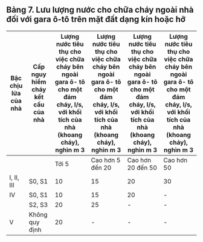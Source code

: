 ## Bảng 7. Lưu lượng nước cho chữa cháy ngoài nhà đối với gara ô-tô trên mặt đất dạng kín hoặc hở

| Bậc chịu lửa của nhà   | Cấp nguy hiểm cháy kết cấu của nhà   | Lượng nước tiêu thụ cho việc chữa cháy bên ngoài gara ô- tô cho một đám cháy, l/s, với khối tích của nhà (khoang cháy), nghìn m 3   | Lượng nước tiêu thụ cho việc chữa cháy bên ngoài gara ô- tô cho một đám cháy, l/s, với khối tích của nhà (khoang cháy), nghìn m 3   | Lượng nước tiêu thụ cho việc chữa cháy bên ngoài gara ô- tô cho một đám cháy, l/s, với khối tích của nhà (khoang cháy), nghìn m 3   | Lượng nước tiêu thụ cho việc chữa cháy bên ngoài gara ô- tô cho một đám cháy, l/s, với khối tích của nhà (khoang cháy), nghìn m 3   |
|------------------------|--------------------------------------|-------------------------------------------------------------------------------------------------------------------------------------|-------------------------------------------------------------------------------------------------------------------------------------|-------------------------------------------------------------------------------------------------------------------------------------|-------------------------------------------------------------------------------------------------------------------------------------|
|                        |                                      | Tới 5                                                                                                                               | Cao hơn 5 đến 20                                                                                                                    | Cao hơn 20 đến 50                                                                                                                   | Cao hơn 50                                                                                                                          |
| I, II, III             | S0, S1                               | 10                                                                                                                                  | 15                                                                                                                                  | 20                                                                                                                                  | 30                                                                                                                                  |
| IV                     | S0, S1                               | 10                                                                                                                                  | 15                                                                                                                                  | 20                                                                                                                                  | -                                                                                                                                   |
|                        | S2, S3                               | 20                                                                                                                                  | 25                                                                                                                                  | -                                                                                                                                   | -                                                                                                                                   |
| V                      | Không quy định                       | 20                                                                                                                                  | -                                                                                                                                   | -                                                                                                                                   | -                                                                                                                                   |